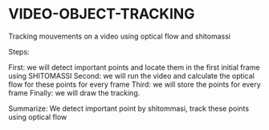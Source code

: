 # VIDEO-OBJECT-TRACKING
Tracking mouvements on a video using optical flow and shitomassi 

Steps:

First: we will detect important points and locate them in the first initial frame using SHITOMASSI
Second: we will run the video and calculate the optical flow for these points for every frame
Third: we will store the points for every frame
Finally: we will draw the tracking.

Summarize: We detect important point by shitommasi, track these points using optical flow
